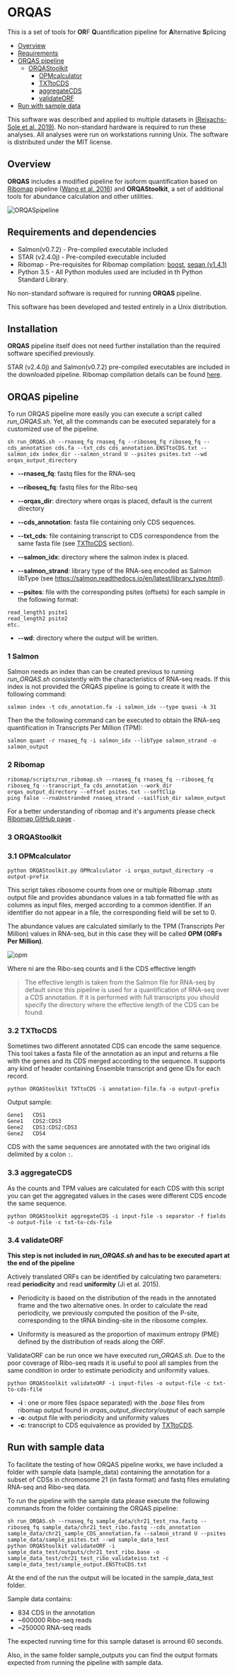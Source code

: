 # ORQAS
This is a set of tools for **OR**F **Q**uantification pipeline for **A**lternative **S**plicing

- [Overview](#overview)
- [Requirements](#requirements-and-dependencies)
-  [ORQAS pipeline](#orqas-pipeline)
	* [ORQAStoolkit](#3-orqastoolkit)
	   + [OPMcalculator](#3.1-OPMcalculator)
	    + [TXTtoCDS](#3.2-txttocds)
	    + [aggregateCDS](#3.3-aggregatecds)
	    + [validateORF](#3.4-validateorf)
-  [Run with sample data](#run-with-sample-data)


This software was described and applied to multiple datasets in [(Reixachs-Sole et al. 2019)](https://www.biorxiv.org/content/10.1101/582031v2). No non-standard hardware is required to run these analyses. All analyses 
were run on workstations running Unix. The software is distributed under the MIT license.

## Overview

**ORQAS** includes a modified pipeline for isoform quantification based on [Ribomap](https://github.com/Kingsford-Group/ribomap) pipeline ([Wang et al. 2016](https://academic.oup.com/bioinformatics/article/32/12/1880/1744291)) and **ORQAStoolkit**, a set of additional tools for abundance calculation and other utilities.

 
![ORQASpipeline](img/pipeline.png)

## Requirements and dependencies

* Salmon(v0.7.2) - Pre-compiled executable included
* STAR (v2.4.0j) - Pre-compiled executable included
* Ribomap - Pre-requisites for Ribomap compilation: [boost](https://www.boost.org), [seqan (v1.4.1)](http://www.seqan.de)
* Python 3.5 - All Python modules used are included in th Python Standard Library. 


No non-standard software is required for running **ORQAS** pipeline.

This software has been developed and tested entirely in a Unix distribution. 


## Installation

**ORQAS** pipeline itself does not need further installation than the required software specified previously. 

STAR (v2.4.0j) and Salmon(v0.7.2) pre-compiled executables are included in the downloaded pipeline. 
Ribomap compilation details can be found [here](https://github.com/Kingsford-Group/ribomap#compile-from-source-code).

## ORQAS pipeline

To run ORQAS pipeline more easily you can execute a script called *run_ORQAS.sh*.  Yet, all the commands can be executed separately for a customized use of the pipeline. 
```
sh run_ORQAS.sh --rnaseq_fq rnaseq_fq --riboseq_fq riboseq_fq --cds_annotation cds.fa --txt_cds cds_annotation.ENSTtoCDS.txt --salmon_idx index_dir --salmon_strand U --psites psites.txt --wd orqas_output_directory
```

 - **--rnaseq_fq**: fastq files for the RNA-seq
 - **--riboseq_fq**: fastq files for the Ribo-seq
 - **--orqas_dir**: directory where orqas is placed, default is the current directory
- **--cds_annotation**: fasta file containing only CDS sequences. 
- **--txt_cds**: file containing transcript to CDS correspondence from the same fasta file (see [TXTtoCDS](#txttocds) section). 

- **--salmon_idx**: directory where the salmon index is placed. 
-  **--salmon_strand**: library type  of the RNA-seq encoded as Salmon libType  (see https://salmon.readthedocs.io/en/latest/library_type.html). 
- **--psites**: file with the corresponding psites (offsets) for each sample in the following format: 
```
read_length1 psite1
read_length2 psite2
etc.
```
- **--wd**: directory where the output will be written. 



### 1 Salmon
Salmon needs an index than can be created previous to running *run_ORQAS.sh* consistently with the characteristics of RNA-seq reads. If this index is not provided the ORQAS pipeline is going to create it with the following command: 
```
salmon index -t cds_annotation.fa -i salmon_idx --type quasi -k 31
```

Then the the following command can be executed to obtain the RNA-seq quantification in Transcripts Per Million (TPM): 

```
salmon quant -r rnaseq_fq -i salmon_idx --libType salmon_strand -o salmon_output
```

### 2 Ribomap 
```
ribomap/scripts/run_ribomap.sh --rnaseq_fq rnaseq_fq --riboseq_fq riboseq_fq --transcript_fa cds_annotation --work_dir orqas_output_directory --offset psites.txt --softClip
ping false --rnaUnstranded rnaseq_strand --sailfish_dir salmon_output
```

For a better understanding of ribomap and it's arguments please check [Ribomap GitHub page](https://github.com/Kingsford-Group/ribomap) . 

### 3 ORQAStoolkit

### 3.1 OPMcalculator

```
python ORQAStoolkit.py OPMcalculator -i orqas_output_directory -o output-prefix
```

This script takes ribosome counts from one or multiple Ribomap *.stats* output file and provides abundance values in a tab formatted file with as columns as input files, merged according to a common identifier.
If an identifier do not appear in a file, the corresponding field will be set to 0.

The abundance values are calculated similarly to the TPM (Transcripts Per Million) values in RNA-seq, but in this case they will be called **OPM (ORFs Per Million)**.

![opm](img/eqn.gif)

Where ni are the Ribo-seq counts and li the CDS effective length

>The effective length is taken from the Salmon file for RNA-seq by default since this pipeline is used for a quantification of RNA-seq over a CDS annotation. If it is performed with full transcripts you should specify the directory where the effective length of the CDS can be found. 


### 3.2 TXTtoCDS

Sometimes two different annotated CDS can encode the same sequence. This tool takes a fasta file of the annotation as an input and returns a file with the genes and its CDS merged according to the sequence. It supports any kind of header containing Ensemble transcript and gene IDs for each record. 

```
python ORQAStoolkit TXTtoCDS -i annotation-file.fa -o output-prefix
```

Output sample: 

```
Gene1	CDS1
Gene1	CDS2:CDS3
Gene2	CDS1:CDS2:CDS3
Gene2	CDS4
```
CDS with the same sequences are annotated with the two original ids delimited by a colon `:`.



### 3.3 aggregateCDS

As the counts and TPM values are calculated for each CDS with this script you can get the aggregated values in the cases were different CDS encode the same sequence. 

```
python ORQAStoolkit aggregateCDS -i input-file -s separator -f fields -o output-file -c txt-to-cds-file 
```

### 3.4 validateORF

**This step is not included in *run_ORQAS.sh* and has to be executed apart at the end of the pipeline**

Actively translated ORFs can be identified by calculating two parameters: read **periodicity** and read **uniformity** (Ji et al. 2015). 

- Periodicity is based on the distribution of the reads in the annotated frame and the two alternative ones. In order to calculate the read periodicity, we previously computed the position of the P-site, corresponding to the tRNA binding-site in the ribosome complex. 

- Uniformity is measured as the proportion of maximum entropy (PME) defined by the distribution of reads along the ORF.

ValidateORF can be run once we have executed *run_ORQAS.sh*. Due to the poor coverage of Ribo-seq reads it is useful to pool all samples from the same condition in order to estimate periodicity and uniformity values. 

```
python ORQAStoolkit validateORF -i input-files -o output-file -c txt-to-cds-file 
```

- **-i** : one or more files (space separated) with the *.base* files from ribomap output found in *orqas_output_directory/output* of each sample
- **-o**: output file with periodicity and uniformity values
- **-c**: transcript to CDS equivalence as provided by  [TXTtoCDS](#txttocds).

## Run with sample data

To facilitate the testing of how ORQAS pipeline works, we have included a folder with sample data (sample_data) containing the annotation for a subset of CDSs in chromosome 21 (in fasta format) and fastq files emulating RNA-seq and Ribo-seq data. 

To run the pipeline with the sample data please execute the following commands from the folder containing the ORQAS pipeline: 

```
sh run_ORQAS.sh --rnaseq_fq sample_data/chr21_test_rna.fastq --riboseq_fq sample_data/chr21_test_ribo.fastq --cds_annotation sample_data/chr21_sample_CDS_annotation.fa --salmon_strand U --psites sample_data/sample_psites.txt --wd sample_data_test
python ORQAStoolkit validateORF -i sample_data_test/outputs/chr21_test_ribo.base -o sample_data_test/chr21_test_ribo_validateiso.txt -c sample_data_test/sample_output.ENSTtoCDS.txt
```

At the end of the run the output will be located in the sample_data_test folder. 

Sample data contains:
* 834 CDS in the annotation
* ~600000 Ribo-seq reads
* ~250000 RNA-seq reads

The expected running time for this sample dataset is arround 60 seconds.

Also, in the same folder sample_outputs you can find the output formats expected from running the pipeline with sample data.


<!--stackedit_data:
eyJoaXN0b3J5IjpbMTg3MTU3MTU0OCwxNDUxODU1MjIsMjcyNj
Y2MDMxLC0xMzEzMTQzMDY5LDEzMTA1MjU0NCwtMzk0OTMwMTkw
LDEzMjExOTk2NjQsMjAxMTcwNDA0NCwtMTc4NDI3NDQyMiwtMT
g0NjIxMzY0MiwtMjA4OTc4Mjk3NCwyMDgxMzM4MTYyLC02OTUw
NDI4NDgsLTE0NDY2ODQ2OTQsOTA2NTU2NTY4LDM1MjY4NTQ1Ny
wxMTI1NzgxOTEwLDE3MjYwMjk1NjYsLTI2NzU3Njg5LC00MzA0
MDY3MzddfQ==
-->
